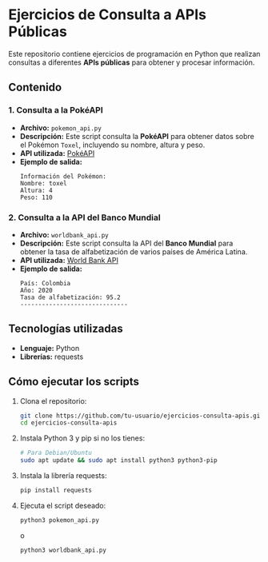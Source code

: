 # Ejercicios de Consulta a APIs Públicas

Este repositorio contiene ejercicios de programación en Python que realizan consultas a diferentes **APIs públicas** para obtener y procesar información.

## Contenido

### 1. Consulta a la PokéAPI
- **Archivo:** `pokemon_api.py`
- **Descripción:** Este script consulta la **PokéAPI** para obtener datos sobre el Pokémon `Toxel`, incluyendo su nombre, altura y peso.
- **API utilizada:** [PokéAPI](https://pokeapi.co/)
- **Ejemplo de salida:**
  ```
  Información del Pokémon:
  Nombre: toxel
  Altura: 4
  Peso: 110
  ```

### 2. Consulta a la API del Banco Mundial
- **Archivo:** `worldbank_api.py`
- **Descripción:** Este script consulta la API del **Banco Mundial** para obtener la tasa de alfabetización de varios países de América Latina.
- **API utilizada:** [World Bank API](https://data.worldbank.org/)
- **Ejemplo de salida:**
  ```
  País: Colombia
  Año: 2020
  Tasa de alfabetización: 95.2
  ------------------------------
  ```

## Tecnologías utilizadas
- **Lenguaje:** Python  
- **Librerías:** requests

## Cómo ejecutar los scripts
1. Clona el repositorio:
   ```bash
   git clone https://github.com/tu-usuario/ejercicios-consulta-apis.git
   cd ejercicios-consulta-apis
   ```
2. Instala Python 3 y pip si no los tienes:
   ```bash
   # Para Debian/Ubuntu
   sudo apt update && sudo apt install python3 python3-pip
   ```
3. Instala la librería requests:
   ```bash
   pip install requests
   ```
4. Ejecuta el script deseado:
   ```bash
   python3 pokemon_api.py
   ```
   o
   ```bash
   python3 worldbank_api.py
   ```
